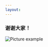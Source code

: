 ```yaml
---
layout: 
---
```


### 谢谢大家！ 

![Picture example](https://olim.ca/web-presentation/assets/images/tsla-20250103-day-fx.jpeg)
